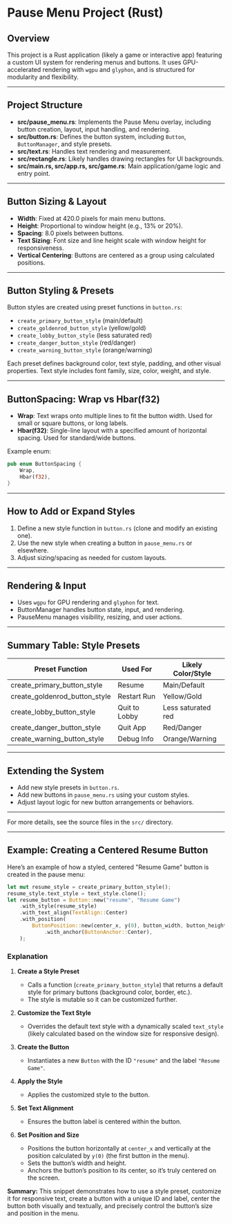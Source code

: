 # Pause Menu Project (Rust)

## Overview
This project is a Rust application (likely a game or interactive app) featuring a custom UI system for rendering menus and buttons. It uses GPU-accelerated rendering with `wgpu` and `glyphon`, and is structured for modularity and flexibility.

---

## Project Structure
- **src/pause_menu.rs**: Implements the Pause Menu overlay, including button creation, layout, input handling, and rendering.
- **src/button.rs**: Defines the button system, including `Button`, `ButtonManager`, and style presets.
- **src/text.rs**: Handles text rendering and measurement.
- **src/rectangle.rs**: Likely handles drawing rectangles for UI backgrounds.
- **src/main.rs, src/app.rs, src/game.rs**: Main application/game logic and entry point.

---

## Button Sizing & Layout
- **Width**: Fixed at 420.0 pixels for main menu buttons.
- **Height**: Proportional to window height (e.g., 13% or 20%).
- **Spacing**: 8.0 pixels between buttons.
- **Text Sizing**: Font size and line height scale with window height for responsiveness.
- **Vertical Centering**: Buttons are centered as a group using calculated positions.

---

## Button Styling & Presets
Button styles are created using preset functions in `button.rs`:
- `create_primary_button_style` (main/default)
- `create_goldenrod_button_style` (yellow/gold)
- `create_lobby_button_style` (less saturated red)
- `create_danger_button_style` (red/danger)
- `create_warning_button_style` (orange/warning)

Each preset defines background color, text style, padding, and other visual properties. Text style includes font family, size, color, weight, and style.

---

## ButtonSpacing: Wrap vs Hbar(f32)
- **Wrap**: Text wraps onto multiple lines to fit the button width. Used for small or square buttons, or long labels.
- **Hbar(f32)**: Single-line layout with a specified amount of horizontal spacing. Used for standard/wide buttons.

Example enum:
```rust
pub enum ButtonSpacing {
    Wrap,
    Hbar(f32),
}
```

---

## How to Add or Expand Styles
1. Define a new style function in `button.rs` (clone and modify an existing one).
2. Use the new style when creating a button in `pause_menu.rs` or elsewhere.
3. Adjust sizing/spacing as needed for custom layouts.

---

## Rendering & Input
- Uses `wgpu` for GPU rendering and `glyphon` for text.
- ButtonManager handles button state, input, and rendering.
- PauseMenu manages visibility, resizing, and user actions.

---

## Summary Table: Style Presets
| Preset Function                  | Used For         | Likely Color/Style      |
|----------------------------------|------------------|------------------------|
| create_primary_button_style      | Resume           | Main/Default           |
| create_goldenrod_button_style    | Restart Run      | Yellow/Gold            |
| create_lobby_button_style        | Quit to Lobby    | Less saturated red     |
| create_danger_button_style       | Quit App         | Red/Danger             |
| create_warning_button_style      | Debug Info       | Orange/Warning         |

---

## Extending the System
- Add new style presets in `button.rs`.
- Add new buttons in `pause_menu.rs` using your custom styles.
- Adjust layout logic for new button arrangements or behaviors.

---

For more details, see the source files in the `src/` directory. 

---

## Example: Creating a Centered Resume Button

Here’s an example of how a styled, centered "Resume Game" button is created in the pause menu:

```rust
let mut resume_style = create_primary_button_style();
resume_style.text_style = text_style.clone();
let resume_button = Button::new("resume", "Resume Game")
    .with_style(resume_style)
    .with_text_align(TextAlign::Center)
    .with_position(
        ButtonPosition::new(center_x, y(0), button_width, button_height)
            .with_anchor(ButtonAnchor::Center),
    );
```

### Explanation

1. **Create a Style Preset**
   - Calls a function (`create_primary_button_style`) that returns a default style for primary buttons (background color, border, etc.).
   - The style is mutable so it can be customized further.

2. **Customize the Text Style**
   - Overrides the default text style with a dynamically scaled `text_style` (likely calculated based on the window size for responsive design).

3. **Create the Button**
   - Instantiates a new `Button` with the ID `"resume"` and the label `"Resume Game"`.

4. **Apply the Style**
   - Applies the customized style to the button.

5. **Set Text Alignment**
   - Ensures the button label is centered within the button.

6. **Set Position and Size**
   - Positions the button horizontally at `center_x` and vertically at the position calculated by `y(0)` (the first button in the menu).
   - Sets the button’s width and height.
   - Anchors the button’s position to its center, so it’s truly centered on the screen.

**Summary:**
This snippet demonstrates how to use a style preset, customize it for responsive text, create a button with a unique ID and label, center the button both visually and textually, and precisely control the button’s size and position in the menu. 